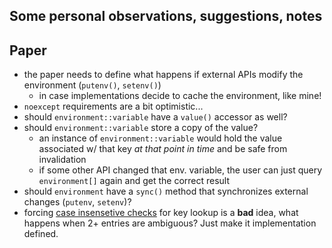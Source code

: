 ﻿Some personal observations, suggestions, notes
---

## Paper
- the paper needs to define what happens if external APIs modify the environment (`putenv()`, `setenv()`)
    - in case implementations decide to cache the environment, like mine!
- `noexcept` requirements are a bit optimistic...
- should `environment::variable` have a `value()` accessor as well?
- should `environment::variable` store a copy of the value?
    - an instance of `environment::variable` would hold the value associated w/ that key _at that point in time_ and be safe from invalidation
    - if some other API changed that env. variable, the user can just query `environment[]` again and get the correct result
- should `environment` have a `sync()` method that synchronizes external changes (`putenv`, `setenv`)?
- forcing [case insensetive checks](http://www.open-std.org/jtc1/sc22/wg21/docs/papers/2018/p1275r0.html#design-synopsis-environment) for key lookup is a **bad** idea, what happens when 2+ entries are ambiguous? Just make it implementation defined.

